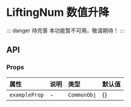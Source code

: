 # LiftingNum 数值升降  <Badge class="title-badge" type="danger" text="wait" />

::: danger 待完善
本功能暂不可用，敬请期待！
:::



## API 

### Props

|属性|说明|类型|默认值|
|:---|:---|:---|:---|
|`exampleProp`|-|`CommonObj`|{}|
